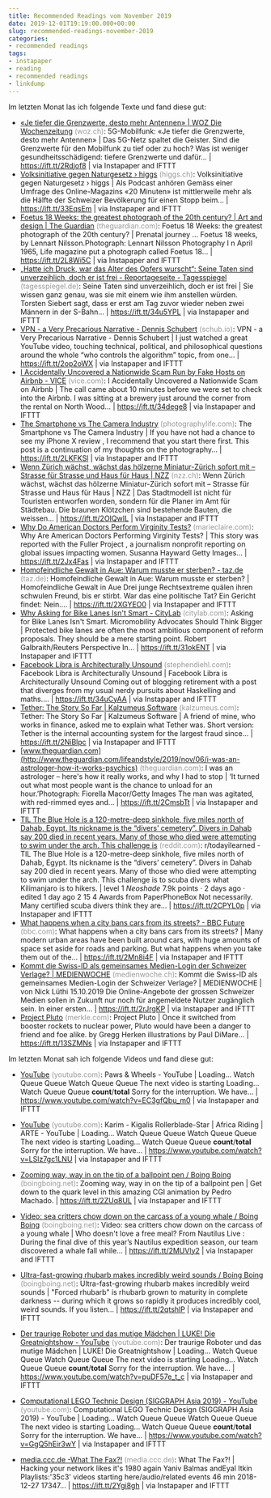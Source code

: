 ```yaml
---
title: Recommended Readings vom November 2019
date: 2019-12-01T19:19:00.000+00:00
slug: recommended-readings-november-2019
categories:
- recommended readings
tags:
- instapaper
- reading
- recommended readings
- linkdump
---
```


Im letzten Monat las ich folgende Texte und fand diese gut:

- [«Je tiefer die Grenzwerte, desto mehr Antennen» | WOZ Die Wochenzeitung](https://www.woz.ch/-9e4e) <span style="color: #999999;">(woz.ch)</span>: 5G-Mobilfunk: «Je tiefer die Grenzwerte, desto mehr Antennen» | Das 5G-Netz spaltet die Geister. Sind die Grenzwerte für den Mobilfunk zu tief oder zu hoch? Was ist weniger gesundheitsschädigend: tiefere Grenzwerte und dafür… | https://ift.tt/2Rdjof8 | via Instapaper and IFTTT
- [Volksinitiative gegen Naturgesetz › higgs](https://www.higgs.ch/volksinitiative-gegen-naturgesetz/26895/) <span style="color: #999999;">(higgs.ch)</span>: Volksinitiative gegen Naturgesetz › higgs | Als Podcast anhören Gemäss einer Umfrage des Online-Magazins «20 Minuten» ist mittlerweile mehr als die Hälfte der Schweizer Bevölkerung für einen Stopp beim… | https://ift.tt/33EqsEm | via Instapaper and IFTTT
- [Foetus 18 Weeks: the greatest photograph of the 20th century? | Art and design | The Guardian](https://www.theguardian.com/artanddesign/2019/nov/18/foetus-images-lennart-nilsson-photojournalist) <span style="color: #999999;">(theguardian.com)</span>: Foetus 18 Weeks: the greatest photograph of the 20th century? | Prenatal journey … Foetus 18 weeks, by Lennart Nilsson.Photograph: Lennart Nilsson Photography I n April 1965, Life magazine put a photograph called Foetus 18… | https://ift.tt/2L8Wi5C | via Instapaper and IFTTT
- [„Hatte ich Druck, war das Alter des Opfers wurscht“: Seine Taten sind unverzeihlich, doch er ist frei - Reportageseite - Tagesspiegel](https://www.tagesspiegel.de/themen/reportage/hatte-ich-druck-war-das-alter-des-opfers-wurscht-seine-taten-sind-unverzeihlich-doch-er-ist-frei/25195646.html) <span style="color: #999999;">(tagesspiegel.de)</span>: Seine Taten sind unverzeihlich, doch er ist frei | Sie wissen ganz genau, was sie mit einem wie ihm anstellen würden. Torsten Siebert sagt, dass er erst am Tag zuvor wieder neben zwei Männern in der S-Bahn… | https://ift.tt/34u5YPL | via Instapaper and IFTTT
- [VPN - a Very Precarious Narrative - Dennis Schubert](https://schub.io/blog/2019/04/08/very-precarious-narrative.html) <span style="color: #999999;">(schub.io)</span>: VPN - a Very Precarious Narrative - Dennis Schubert | I just watched a great YouTube video, touching technical, political, and philosophical questions around the whole “who controls the algorithm” topic, from one… | https://ift.tt/2op2oWX | via Instapaper and IFTTT
- [I Accidentally Uncovered a Nationwide Scam Run by Fake Hosts on Airbnb - VICE](https://www.vice.com/en_us/article/43k7z3/nationwide-fake-host-scam-on-airbnb) <span style="color: #999999;">(vice.com)</span>: I Accidentally Uncovered a Nationwide Scam on Airbnb | The call came about 10 minutes before we were set to check into the Airbnb. I was sitting at a brewery just around the corner from the rental on North Wood… | https://ift.tt/34dege8 | via Instapaper and IFTTT
- [The Smartphone vs The Camera Industry](https://photographylife.com/smartphone-vs-camera-industry) <span style="color: #999999;">(photographylife.com)</span>: The Smartphone vs The Camera Industry | If you have not had a chance to see my iPhone X review , I recommend that you start there first. This post is a continuation of my thoughts on the photography… | https://ift.tt/2LKFKSl | via Instapaper and IFTTT
- [Wenn Zürich wächst, wächst das hölzerne Miniatur-Zürich sofort mit – Strasse für Strasse und Haus für Haus | NZZ](https://www.nzz.ch/zuerich/jedes-haus-das-in-zuerich-gebaut-wird-steht-in-kuerzester-zeit-auch-auf-dem-stadtmodell-ld.1518976) <span style="color: #999999;">(nzz.ch)</span>: Wenn Zürich wächst, wächst das hölzerne Miniatur-Zürich sofort mit – Strasse für Strasse und Haus für Haus | NZZ | Das Stadtmodell ist nicht für Touristen entworfen worden, sondern für die Planer im Amt für Städtebau. Die braunen Klötzchen sind bestehende Bauten, die weissen… | https://ift.tt/2OIQwIL | via Instapaper and IFTTT
- [Why Do American Doctors Perform Virginity Tests?](https://www.marieclaire.com/health-fitness/a29488743/virginity-testing-america-doctors/) <span style="color: #999999;">(marieclaire.com)</span>: Why Are American Doctors Performing Virginity Tests? | This story was reported with the Fuller Project , a journalism nonprofit reporting on global issues impacting women. Susanna Hayward Getty Images… | https://ift.tt/2Jx4Fas | via Instapaper and IFTTT
- [Homofeindliche Gewalt in Aue: Warum musste er sterben? - taz.de](https://taz.de/Homofeindliche-Gewalt-in-Aue/!5621565/) <span style="color: #999999;">(taz.de)</span>: Homofeindliche Gewalt in Aue: Warum musste er sterben? | Homofeindliche Gewalt in Aue Drei junge Rechtsextreme quälen ihren schwulen Freund, bis er stirbt. War das eine politische Tat? Ein Gericht findet: Nein.… | https://ift.tt/2XGYEO0 | via Instapaper and IFTTT
- [Why Asking for Bike Lanes Isn't Smart - CityLab](https://www.citylab.com/perspective/2019/10/micromobility-urban-design-car-free-infrastruture-futurama/600163/) <span style="color: #999999;">(citylab.com)</span>: Asking for Bike Lanes Isn't Smart. Micromobility Advocates Should Think Bigger | Protected bike lanes are often the most ambitious component of reform proposals. They should be a mere starting point. Robert Galbraith/Reuters Perspective In… | https://ift.tt/31okENT | via Instapaper and IFTTT
- [Facebook Libra is Architecturally Unsound](http://www.stephendiehl.com/posts/libra.html) <span style="color: #999999;">(stephendiehl.com)</span>: Facebook Libra is Architecturally Unsound | Facebook Libra is Architecturally Unsound Coming out of blogging retirement with a post that diverges from my usual nerdy pursuits about Haskelling and maths.… | https://ift.tt/34uCyAA | via Instapaper and IFTTT
- [Tether: The Story So Far | Kalzumeus Software](https://www.kalzumeus.com/2019/10/28/tether-and-bitfinex/) <span style="color: #999999;">(kalzumeus.com)</span>: Tether: The Story So Far | Kalzumeus Software | A friend of mine, who works in finance, asked me to explain what Tether was. Short version: Tether is the internal accounting system for the largest fraud since… | https://ift.tt/2NiBlpc | via Instapaper and IFTTT
- [www.theguardian.com](http://www.theguardian.com/lifeandstyle/2019/nov/06/i-was-an-astrologer-how-it-works-psychics) <span style="color: #999999;">(theguardian.com)</span>: I was an astrologer – here's how it really works, and why I had to stop | ‘It turned out what most people want is the chance to unload for an hour.’Photograph: Fiorella Macor/Getty Images The man was agitated, with red-rimmed eyes and… | https://ift.tt/2CmsbTt | via Instapaper and IFTTT
- [TIL The Blue Hole is a 120-metre-deep sinkhole, five miles north of Dahab, Egypt. Its nickname is the “divers’ cemetery”. Divers in Dahab say 200 died in recent years. Many of those who died were attempting to swim under the arch. This challenge is](https://www.reddit.com/r/todayilearned/comments/dv99nf/til_the_blue_hole_is_a_120metredeep_sinkhole_five/f7bzg5a) <span style="color: #999999;">(reddit.com)</span>: r/todayilearned - TIL The Blue Hole is a 120-metre-deep sinkhole, five miles north of Dahab, Egypt. Its nickname is the “divers’ cemetery”. Divers in Dahab say 200 died in recent years. Many of those who died were attempting to swim under the arch. This challenge is to scuba divers what Kilimanjaro is to hikers. | level 1 _Neoshade_ 7.9k points · 2 days ago · edited 1 day ago 2 15 4 Awards from PaperPhoneBox Not necessarily. Many certified scuba divers think they are… | https://ift.tt/2CPYL0p | via Instapaper and IFTTT
- [What happens when a city bans cars from its streets? - BBC Future](https://www.bbc.com/future/article/20191011-what-happens-when-a-city-bans-car-from-its-streets) <span style="color: #999999;">(bbc.com)</span>: What happens when a city bans cars from its streets? | Many modern urban areas have been built around cars, with huge amounts of space set aside for roads and parking. But what happens when you take them out of the… | https://ift.tt/2Mn8i4F | via Instapaper and IFTTT
- [Kommt die Swiss-ID als gemeinsames Medien-Login der Schweizer Verlage? | MEDIENWOCHE](https://medienwoche.ch/2019/10/15/kommt-die-swiss-id-als-gemeinsames-medien-login-der-schweizer-verlage/) <span style="color: #999999;">(medienwoche.ch)</span>: Kommt die Swiss-ID als gemeinsames Medien-Login der Schweizer Verlage? | MEDIENWOCHE | von Nick Lüthi 15.10.2019 Die Online-Angebote der grossen Schweizer Medien sollen in Zukunft nur noch für angemeldete Nutzer zugänglich sein. In einer ersten… | https://ift.tt/2rJrgKP | via Instapaper and IFTTT
- [Project Pluto](http://www.merkle.com/pluto/pluto.html) <span style="color: #999999;">(merkle.com)</span>: Project Pluto | Once it switched from booster rockets to nuclear power, Pluto would have been a danger to friend and foe alike. by Gregg Herken illustrations by Paul DiMare… | https://ift.tt/13SZMNs | via Instapaper and IFTTT

Im letzten Monat sah ich folgende Videos und fand diese gut:

- [YouTube](https://www.youtube.com/watch?v=EC3gfQbu_m0) <span style="color: #999999;">(youtube.com)</span>: Paws & Wheels - YouTube | Loading... Watch Queue Queue Watch Queue Queue The next video is starting Loading... Watch Queue Queue __count__/__total__ Sorry for the interruption. We have… | https://www.youtube.com/watch?v=EC3gfQbu_m0 | via Instapaper and IFTTT

- [YouTube](https://www.youtube.com/watch?v=LSlz7gc1LNU) <span style="color: #999999;">(youtube.com)</span>: Karim - Kigalis Rollerblade-Star | Africa Riding | ARTE - YouTube | Loading... Watch Queue Queue Watch Queue Queue The next video is starting Loading... Watch Queue Queue __count__/__total__ Sorry for the interruption. We have… | https://www.youtube.com/watch?v=LSlz7gc1LNU | via Instapaper and IFTTT
- [Zooming way, way in on the tip of a ballpoint pen / Boing Boing](https://boingboing.net/2019/09/11/zooming-way-way-in-on-the-tip.html) <span style="color: #999999;">(boingboing.net)</span>: Zooming way, way in on the tip of a ballpoint pen | Get down to the quark level in this amazing CGI animation by Pedro Machado. | https://ift.tt/2ZUq8UL | via Instapaper and IFTTT
- [Video: sea critters chow down on the carcass of a young whale / Boing Boing](https://boingboing.net/2019/10/17/video-sea-critters-chow-down.html) <span style="color: #999999;">(boingboing.net)</span>: Video: sea critters chow down on the carcass of a young whale | Who doesn't love a free meal? From Nautilus Live : During the final dive of this year’s Nautilus expedition season, our team discovered a whale fall while… | https://ift.tt/2MUVly2 | via Instapaper and IFTTT
- [Ultra-fast-growing rhubarb makes incredibly weird sounds / Boing Boing](https://boingboing.net/2018/04/13/ultra-fast-growing-rhubarb-mak.html) <span style="color: #999999;">(boingboing.net)</span>: Ultra-fast-growing rhubarb makes incredibly weird sounds | "Forced rhubarb" is rhubarb grown to maturity in complete darkness -- during which it grows so rapidly it produces incredibly cool, weird sounds. If you listen… | https://ift.tt/2qtshlP | via Instapaper and IFTTT
- [Der traurige Roboter und das mutige Mädchen | LUKE! Die Greatnightshow - YouTube](https://www.youtube.com/watch?v=puDF57e_t_c) <span style="color: #999999;">(youtube.com)</span>: Der traurige Roboter und das mutige Mädchen | LUKE! Die Greatnightshow | Loading... Watch Queue Queue Watch Queue Queue The next video is starting Loading... Watch Queue Queue __count__/__total__ Sorry for the interruption. We have… | https://www.youtube.com/watch?v=puDF57e_t_c | via Instapaper and IFTTT
- [Computational LEGO Technic Design (SIGGRAPH Asia 2019) - YouTube](https://www.youtube.com/watch?v=GgQ5hEir3wY) <span style="color: #999999;">(youtube.com)</span>: Computational LEGO Technic Design (SIGGRAPH Asia 2019) - YouTube | Loading... Watch Queue Queue Watch Queue Queue The next video is starting Loading... Watch Queue Queue __count__/__total__ Sorry for the interruption. We have… | https://www.youtube.com/watch?v=GgQ5hEir3wY | via Instapaper and IFTTT
- [media.ccc.de -What The Fax?!](https://media.ccc.de/v/35c3-9462-what_the_fax) <span style="color: #999999;">(media.ccc.de)</span>: What The Fax?! | Hacking your network likes it's 1980 again Yaniv Balmas andEyal Itkin Playlists:'35c3' videos starting here/audio/related events 46 min 2018-12-27 17347… | https://ift.tt/2Ygi8gh | via Instapaper and IFTTT


